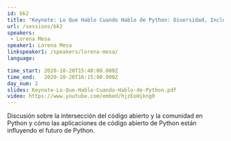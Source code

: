 ```yaml
---
id: bk2
title: "Keynote: Lo Que Hablo Cuando Hablo de Python: Diversidad, Inclusión y Comunidad en Python"
url: /sessions/bk2
speakers:
 - Lorena Mesa
speaker1: Lorena Mesa
linkspeaker1: /speakers/lorena-mesa/
language: 

time_start: 2020-10-20T15:40:00.000Z
time_end:   2020-10-20T16:15:00.000Z
day_num: 2
slides: Keynote-Lo-Que-Hablo-Cuando-Hablo-de-Python.pdf
video: https://www.youtube.com/embed/hjzEoHikng0
---
```


Discusión sobre la intersección del código abierto y la comunidad en Python y cómo las aplicaciones de código abierto de Python están influyendo el futuro de Python.

